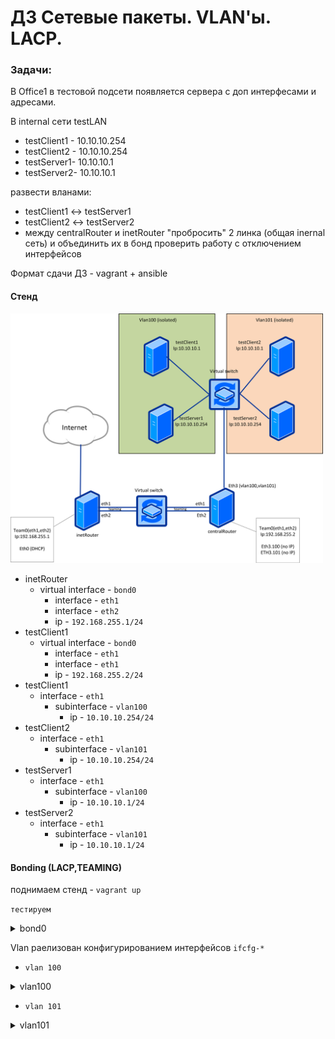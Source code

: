 # ДЗ Сетевые пакеты. VLAN'ы. LACP.
### Задачи:
В Office1 в тестовой подсети появляется сервера с доп интерфесами и адресами. 

В internal сети testLAN

- testClient1 - 10.10.10.254
- testClient2 - 10.10.10.254
- testServer1- 10.10.10.1
- testServer2- 10.10.10.1 

развести вланами: 
- testClient1 <-> testServer1 
- testClient2 <-> testServer2 
- между centralRouter и inetRouter "пробросить" 2 линка (общая inernal сеть) и объединить их в бонд проверить работу c отключением интерфейсов 

Формат сдачи ДЗ - vagrant + ansible

#### Стенд

<img src="files/hw24_schema.png" width="500" >

- inetRouter
    - virtual interface - `bond0`
        - interface - `eth1`
        - interface - `eth2`
        - ip - `192.168.255.1/24`
- testClient1
    - virtual interface - `bond0`
        - interface - `eth1`
        - interface - `eth1`
        - ip - `192.168.255.2/24`
- testClient1
    - interface - `eth1`
        - subinterface - `vlan100`
            - ip - `10.10.10.254/24`
- testClient2
    - interface - `eth1`
        - subinterface - `vlan101`
            - ip - `10.10.10.254/24`
- testServer1
    - interface - `eth1`
        - subinterface - `vlan100`
            - ip - `10.10.10.1/24`
- testServer2
    - interface - `eth1`
        - subinterface - `vlan101`
            - ip - `10.10.10.1/24`

#### Bonding (LACP,TEAMING)

поднимаем стенд - `vagrant up`

`тестируем`

<details>
  <summary>bond0</summary>
    <img src="files/bonding.gif" width="500" >
 </details>

Vlan раелизован конфигурированием интерфейсов `ifcfg-*`

- `vlan 100`
<details>
  <summary>vlan100</summary>
    <img src="files/vlan100.gif" width="500" >
 </details>

- `vlan 101`
<details>
  <summary>vlan101</summary>
    <img src="files/vlan101.gif" width="500" >
 </details>
 